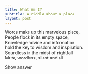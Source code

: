 ```yaml
---
title: What Am I?
subtitle: A riddle about a place
layout: post
---
```

Words make up this marvelous place,<br/>
People flock in its empty space,<br/>
Knowledge advice and information<br/>
hold the key to wisdom and inspiration.<br/>
Soundless in the midst of nightfall,<br/>
Mute, wordless, silent and all.



<span class="btn" id="show" onclick="$('#answer').css('display','inherit');$('#show').css('display','none');">Show answer</span>
<span id="answer" style="font-weight:bold;display:none;">A Library!</span>